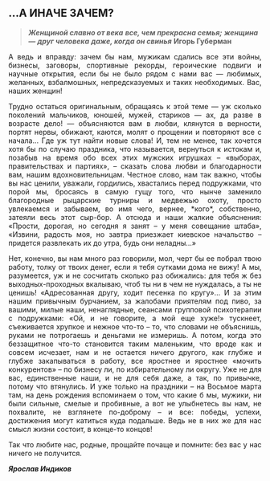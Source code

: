 ## **…А ИНАЧЕ ЗАЧЕМ?**

> ***Женщиной славно от века***
> ***все, чем прекрасна семья;***
> ***женщина*** ***—*** ***друг человека***
> ***даже, когда он свинья***
> **Игорь Губерман**

<p align="justify">А ведь и вправду: зачем бы нам, мужикам сдались все эти войны, бизнесы, заговоры, спортивные рекорды, героические подвиги и научные открытия, если бы не было рядом с нами вас — любимых, желанных, взбалмошных, непредсказуемых и таких необходимых. Вас, наших женщин!</p>
<p align="justify">Трудно остаться оригинальным, обращаясь к этой теме — уж сколько поколений мальчиков, юношей, мужей, стариков — ах, да разве в возрасте дело! — объясняются вам в любви, клянутся в верности, портят нервы, обижают, каются, молят о прощении и повторяют все с начала… Где уж тут найти новые слова! И, тем не менее, так хочется хотя бы по случаю праздника, что называется, вернуться к истокам и, позабыв на время обо всех этих мужских игрушках – «выборах, правительствах и партиях», – сказать слова любви и благодарности вам, нашим вдохновительницам. Честное слово, нам так важно, чтобы вы нас ценили, уважали, гордились, хвастались перед подружками, что порой мы, бросаясь в самую гущу того, что нынче заменило благородные рыцарские турниры и медвежью охоту, просто увлекаемся и забываем, во имя чего, вернее, *кого*, собственно, затеяли весь этот сыр-бор. А отсюда и наши жалкие объяснения: «Прости, дорогая, но сегодня я занят – у меня совещание штаба», «Извини, радость моя, но завтра приезжает киевское начальство – придется развлекать их до утра, будь они неладны…»</p>
<p align="justify">Нет, конечно, вы нам много раз говорили, мол, черт бы ее побрал твою работу, толку от твоих денег, если я тебя сутками дома не вижу! А мы, разумеется, уж и не сосчитать сколько раз обижались: для тебя ж без выходных-проходных вкалываю, чтоб ты ни в чем не нуждалась, а ты не ценишь! «Адресованная другу, ходит песенка по кругу»… И за этим нашим привычным бурчанием, за жалобами приятелям под пиво, за вашими, милые наши, ненаглядные, сеансами групповой психотерапии с подружками: «Ой, и не говорите, а мой еще хуже!» тускнеет, съеживается хрупкое и нежное что-то – то, что словами не объяснишь, руками не потрогаешь и деньгами не измеришь. А потом, когда это беззащитное что-то становится таким маленьким, что вроде как и совсем исчезает, нам и не остается ничего другого, как глубже и глубже закапываться в работу, все яростнее и яростнее «мочить конкурентов» – по бизнесу ли, по избирательному ли округу. Уже не для вас, единственные наши, и не для себя даже, а так, по привычке, потому что втянулись. И уже только на праздники – на Восьмое марта там, на день рождения вспоминаем о том, что какие б мы, мужики, ни были сильные, смелые и пробивные, а вот не улыбнетесь вы нам, не похвалите, не взглянете по-доброму – и все: победы, успехи, достижения могут катиться куда подальше. Ведь не в них же для нас смысл жизни состоит, в конце-то концов!</p>
<p align="justify">Так что любите нас, родные, прощайте почаще и помните: без вас у нас ничего не получится.</p>

***Ярослав Индиков***